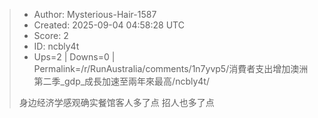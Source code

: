 > - Author: Mysterious-Hair-1587
> - Created: 2025-09-04 04:58:28 UTC
> - Score: 2
> - ID: ncbly4t
> - Ups=2 | Downs=0 | Permalink=/r/RunAustralia/comments/1n7yvp5/消費者支出增加澳洲第二季_gdp_成長加速至兩年來最高/ncbly4t/
>
> 身边经济学感观确实餐馆客人多了点 招人也多了点
